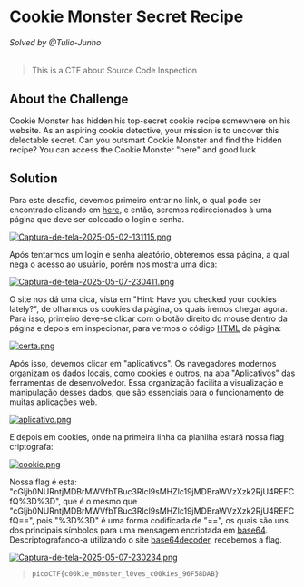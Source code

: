 # Cookie Monster Secret Recipe
###### Solved by @Tulio-Junho
> This is a CTF about Source Code Inspection
## About the Challenge
Cookie Monster has hidden his top-secret cookie recipe somewhere on his website. As an aspiring cookie detective, your mission is to uncover this delectable secret. Can you outsmart Cookie Monster and find the hidden recipe?
You can access the Cookie Monster "here" and good luck
## Solution
Para este desafio, devemos primeiro entrar no link, o qual pode ser encontrado clicando em [here](http://verbal-sleep.picoctf.net:56571/), e então, seremos redirecionados à uma página que deve ser colocado o login e senha.

[![Captura-de-tela-2025-05-02-131115.png](https://i.postimg.cc/t4MdJL8p/Captura-de-tela-2025-05-02-131115.png)](https://postimg.cc/fVYSggwr)

Após tentarmos um login e senha aleatório, obteremos essa página, a qual nega o acesso ao usuário, porém nos mostra uma dica:

[![Captura-de-tela-2025-05-07-230411.png](https://i.postimg.cc/nzs88b75/Captura-de-tela-2025-05-07-230411.png)](https://postimg.cc/fthqXP8j)

O site nos dá uma dica, vista em "Hint: Have you checked your cookies lately?", de olharmos os cookies da página, os quais iremos chegar agora. Para isso, primeiro deve-se clicar com o botão direito do mouse
dentro da página e depois em inspecionar, para vermos o código [HTML](https://developer.mozilla.org/pt-BR/docs/Learn_web_development/Getting_started/Your_first_website/Creating_the_content) da página:

[![certa.png](https://i.postimg.cc/5tsH7vqg/certa.png)](https://postimg.cc/qtCMgNF6)

Após isso, devemos clicar em "aplicativos". Os navegadores modernos organizam os dados locais, como [cookies](https://www.kaspersky.com.br/resource-center/definitions/cookies) e outros, na aba "Aplicativos" das ferramentas de desenvolvedor. Essa organização facilita a visualização e manipulação desses dados, que são essenciais para o funcionamento de muitas aplicações web.

[![aplicativo.png](https://i.postimg.cc/JzkW0Bhn/aplicativo.png)](https://postimg.cc/9DCkN0Z5)

E depois em cookies, onde na primeira linha da planilha estará nossa flag criptografa:

[![cookie.png](https://i.postimg.cc/151dBYR9/cookie.png)](https://postimg.cc/6Tzz5cGS)

Nossa flag é esta: "cGljb0NURntjMDBrMWVfbTBuc3Rlcl9sMHZlc19jMDBraWVzXzk2RjU4REFCfQ%3D%3D", que é o mesmo que "cGljb0NURntjMDBrMWVfbTBuc3Rlcl9sMHZlc19jMDBraWVzXzk2RjU4REFCfQ==", pois "%3D%3D" é uma forma codificada de "==", os quais são uns dos principais símbolos para uma mensagem encriptada em [base64](https://pt.wikipedia.org/wiki/Base64). Descriptografando-a utilizando o site [base64decoder](https://www.base64decode.org/), recebemos a flag.

[![Captura-de-tela-2025-05-07-230234.png](https://i.postimg.cc/4yh9qdB0/Captura-de-tela-2025-05-07-230234.png)](https://postimg.cc/kRqGtnrN)

>`picoCTF{c00k1e_m0nster_l0ves_c00kies_96F58DAB}`

